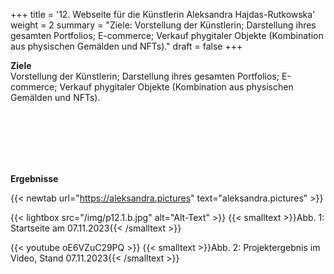 +++
title = '12. Webseite für die Künstlerin Aleksandra Hajdas-Rutkowska'
weight = 2
summary = "Ziele: Vorstellung der Künstlerin; Darstellung ihres gesamten Portfolios; E-commerce; Verkauf phygitaler Objekte (Kombination aus physischen Gemälden und NFTs)."
draft = false
+++


**Ziele**  
Vorstellung der Künstlerin; Darstellung ihres gesamten Portfolios; E-commerce; Verkauf phygitaler Objekte (Kombination aus physischen Gemälden und NFTs).

</br></br>  
</br></br> 

**Ergebnisse**  

{{< newtab url="https://aleksandra.pictures" text="aleksandra.pictures" >}}

{{< lightbox src="/img/p12.1.b.jpg" alt="Alt-Text" >}}
{{< smalltext >}}Abb. 1: Startseite am 07.11.2023{{< /smalltext >}}


{{< youtube oE6VZuC29PQ >}}
{{< smalltext >}}Abb. 2: Projektergebnis im Video, Stand 07.11.2023{{< /smalltext >}}
